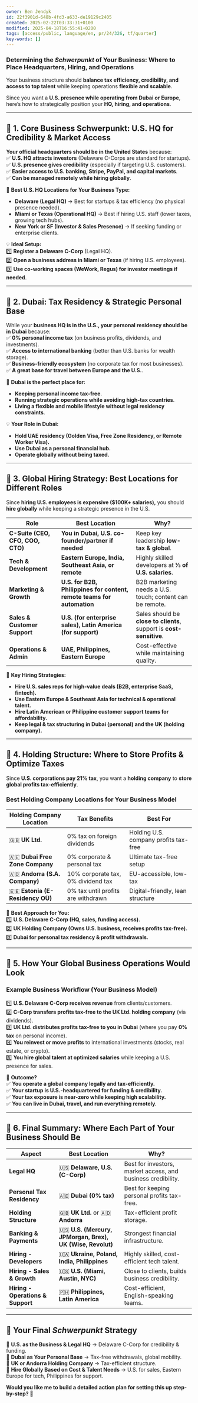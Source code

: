 ```yaml
---
owner: Ben Jendyk
id: 22f3901d-648b-4fd3-a633-de19129c2405
created: 2025-02-22T03:33:31+0100
modified: 2025-04-18T16:55:41+0200
tags: [access/public, language/en, pr/24/326, tf/quarter]
key-words: []
---
```


### **Determining the *Schwerpunkt* of Your Business: Where to Place Headquarters, Hiring, and Operations**  

Your business structure should **balance tax efficiency, credibility, and access to top talent** while keeping operations **flexible and scalable**.  

Since you want a **U.S. presence while operating from Dubai or Europe**, here’s how to strategically position your **HQ, hiring, and operations**.

---

## **📌 1. Core Business Schwerpunkt: U.S. HQ for Credibility & Market Access**
**Your official headquarters should be in the United States** because:  
✅ **U.S. HQ attracts investors** (Delaware C-Corps are standard for startups).  
✅ **U.S. presence gives credibility** (especially if targeting U.S. customers).  
✅ **Easier access to U.S. banking, Stripe, PayPal, and capital markets**.  
✅ **Can be managed remotely while hiring globally**.  

🚀 **Best U.S. HQ Locations for Your Business Type:**  
- **Delaware (Legal HQ)** → Best for startups & tax efficiency (no physical presence needed).  
- **Miami or Texas (Operational HQ)** → Best if hiring U.S. staff (lower taxes, growing tech hubs).  
- **New York or SF (Investor & Sales Presence)** → If seeking funding or enterprise clients.  

💡 **Ideal Setup:**  
1️⃣ **Register a Delaware C-Corp** (Legal HQ).  
2️⃣ **Open a business address in Miami or Texas** (if hiring U.S. employees).  
3️⃣ **Use co-working spaces (WeWork, Regus) for investor meetings if needed**.  

---

## **📌 2. Dubai: Tax Residency & Strategic Personal Base**
While your **business HQ is in the U.S., your personal residency should be in Dubai** because:  
✅ **0% personal income tax** (on business profits, dividends, and investments).  
✅ **Access to international banking** (better than U.S. banks for wealth storage).  
✅ **Business-friendly ecosystem** (no corporate tax for most businesses).  
✅ **A great base for travel between Europe and the U.S.**.  

🚀 **Dubai is the perfect place for:**  
- **Keeping personal income tax-free**.  
- **Running strategic operations while avoiding high-tax countries**.  
- **Living a flexible and mobile lifestyle without legal residency constraints**.  

💡 **Your Role in Dubai:**  
- **Hold UAE residency (Golden Visa, Free Zone Residency, or Remote Worker Visa).**  
- **Use Dubai as a personal financial hub.**  
- **Operate globally without being taxed.**  

---

## **📌 3. Global Hiring Strategy: Best Locations for Different Roles**
Since **hiring U.S. employees is expensive ($100K+ salaries),** you should **hire globally** while keeping a strategic presence in the U.S.

| **Role** | **Best Location** | **Why?** |
|------------|----------------|------------|
| **C-Suite (CEO, CFO, COO, CTO)** | **You in Dubai, U.S. co-founder/partner if needed** | Keep key leadership **low-tax & global**. |
| **Tech & Development** | **Eastern Europe, India, Southeast Asia, or remote** | Highly skilled developers at **⅓ of U.S. salaries**. |
| **Marketing & Growth** | **U.S. for B2B, Philippines for content, remote teams for automation** | B2B marketing needs a U.S. touch; content can be remote. |
| **Sales & Customer Support** | **U.S. (for enterprise sales), Latin America (for support)** | Sales should be **close to clients**, support is **cost-sensitive**. |
| **Operations & Admin** | **UAE, Philippines, Eastern Europe** | Cost-effective while maintaining quality. |

🚀 **Key Hiring Strategies:**  
- **Hire U.S. sales reps for high-value deals (B2B, enterprise SaaS, fintech).**  
- **Use Eastern Europe & Southeast Asia for technical & operational talent.**  
- **Hire Latin American or Philippine customer support teams for affordability.**  
- **Keep legal & tax structuring in Dubai (personal) and the UK (holding company).**  

---

## **📌 4. Holding Structure: Where to Store Profits & Optimize Taxes**
Since **U.S. corporations pay 21% tax**, you want a **holding company** to **store global profits tax-efficiently**.  

### **Best Holding Company Locations for Your Business Model**
| **Holding Company Location** | **Tax Benefits** | **Best For** |
|----------------|----------------|------------|
| 🇬🇧 **UK Ltd.** | 0% tax on foreign dividends | Holding U.S. company profits tax-free |
| 🇦🇪 **Dubai Free Zone Company** | 0% corporate & personal tax | Ultimate tax-free setup |
| 🇦🇩 **Andorra (S.A. Company)** | 10% corporate tax, 0% dividend tax | EU-accessible, low-tax |
| 🇪🇪 **Estonia (E-Residency OÜ)** | 0% tax until profits are withdrawn | Digital-friendly, lean structure |

🚀 **Best Approach for You:**  
1️⃣ **U.S. Delaware C-Corp (HQ, sales, funding access).**  
2️⃣ **UK Holding Company (Owns U.S. business, receives profits tax-free).**  
3️⃣ **Dubai for personal tax residency & profit withdrawals.**  

---

## **📌 5. How Your Global Business Operations Would Look**
### **Example Business Workflow (Your Business Model)**
1️⃣ **U.S. Delaware C-Corp receives revenue** from clients/customers.  
2️⃣ **C-Corp transfers profits tax-free to the UK Ltd. holding company** (via dividends).  
3️⃣ **UK Ltd. distributes profits tax-free to you in Dubai** (where you pay **0% tax** on personal income).  
4️⃣ **You reinvest or move profits** to international investments (stocks, real estate, or crypto).  
5️⃣ **You hire global talent at optimized salaries** while keeping a U.S. presence for sales.  

🚀 **Outcome?**  
✅ **You operate a global company legally and tax-efficiently.**  
✅ **Your startup is U.S.-headquartered for funding & credibility.**  
✅ **Your tax exposure is near-zero while keeping high scalability.**  
✅ **You can live in Dubai, travel, and run everything remotely.**  

---

## **📌 6. Final Summary: Where Each Part of Your Business Should Be**
| **Aspect** | **Best Location** | **Why?** |
|------------|----------------|------------|
| **Legal HQ** | 🇺🇸 **Delaware, U.S. (C-Corp)** | Best for investors, market access, and business credibility. |
| **Personal Tax Residency** | 🇦🇪 **Dubai (0% tax)** | Best for keeping personal profits tax-free. |
| **Holding Structure** | 🇬🇧 **UK Ltd.** or 🇦🇩 **Andorra** | Tax-efficient profit storage. |
| **Banking & Payments** | 🇺🇸 **U.S. (Mercury, JPMorgan, Brex), UK (Wise, Revolut)** | Strongest financial infrastructure. |
| **Hiring - Developers** | 🇺🇦 **Ukraine, Poland, India, Philippines** | Highly skilled, cost-efficient tech talent. |
| **Hiring - Sales & Growth** | 🇺🇸 **U.S. (Miami, Austin, NYC)** | Close to clients, builds business credibility. |
| **Hiring - Operations & Support** | 🇵🇭 **Philippines, Latin America** | Cost-efficient, English-speaking teams. |

---

## **🚀 Your Final *Schwerpunkt* Strategy**
🔹 **U.S. as the Business & Legal HQ** → Delaware C-Corp for credibility & funding.  
🔹 **Dubai as Your Personal Base** → Tax-free withdrawals, global mobility.  
🔹 **UK or Andorra Holding Company** → Tax-efficient structure.  
🔹 **Hire Globally Based on Cost & Talent Needs** → U.S. for sales, Eastern Europe for tech, Philippines for support.  

**Would you like me to build a **detailed action plan** for setting this up step-by-step? 🚀**